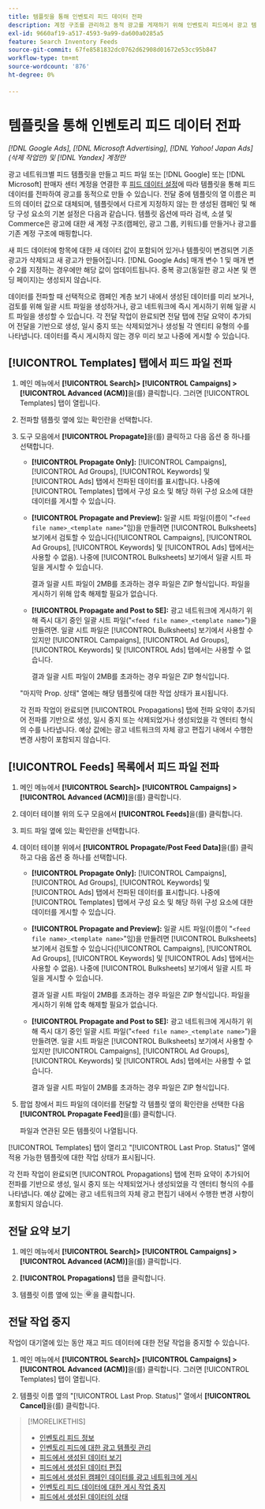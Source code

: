 ```yaml
---
title: 템플릿을 통해 인벤토리 피드 데이터 전파
description: 계정 구조를 관리하고 동적 광고를 게재하기 위해 인벤토리 피드에서 광고 템플릿을 통해 데이터를 전파하는 방법에 대해 알아봅니다.
exl-id: 9660af19-a517-4593-9a99-da600a0285a5
feature: Search Inventory Feeds
source-git-commit: 67fe8581832dc0762d62908d01672e53cc95b847
workflow-type: tm+mt
source-wordcount: '876'
ht-degree: 0%

---
```


# 템플릿을 통해 인벤토리 피드 데이터 전파

*[!DNL Google Ads], [!DNL Microsoft Advertising], [!DNL Yahoo! Japan Ads](삭제 작업만) 및 [!DNL Yandex] 계정만*

광고 네트워크별 피드 템플릿을 만들고 피드 파일 또는 [!DNL Google] 또는 [!DNL Microsoft] 판매자 센터 계정을 연결한 후 [피드 데이터 설정](feed-settings-manage.md)에 따라 템플릿을 통해 피드 데이터를 전파하여 광고를 동적으로 만들 수 있습니다. 전달 중에 템플릿의 열 이름은 피드의 데이터 값으로 대체되며, 템플릿에서 다르게 지정하지 않는 한 생성된 캠페인 및 해당 구성 요소의 기본 설정은 다음과 같습니다. 템플릿 옵션에 따라 검색, 소셜 및 Commerce은 광고에 대한 새 계정 구조(캠페인, 광고 그룹, 키워드)를 만들거나 광고를 기존 계정 구조에 매핑합니다.

새 피드 데이터에 항목에 대한 새 데이터 값이 포함되어 있거나 템플릿이 변경되면 기존 광고가 삭제되고 새 광고가 만들어집니다. [!DNL Google Ads] 매개 변수 1 및 매개 변수 2를 지정하는 경우에만 해당 값이 업데이트됩니다. 중복 광고(동일한 광고 사본 및 랜딩 페이지)는 생성되지 않습니다.

데이터를 전파할 때 선택적으로 캠페인 계층 보기 내에서 생성된 데이터를 미리 보거나, 검토를 위해 일괄 시트 파일을 생성하거나, 광고 네트워크에 즉시 게시하기 위해 일괄 시트 파일을 생성할 수 있습니다. 각 전달 작업이 완료되면 전달 탭에 전달 요약이 추가되어 전달을 기반으로 생성, 일시 중지 또는 삭제되었거나 생성될 각 엔티티 유형의 수를 나타냅니다. 데이터를 즉시 게시하지 않는 경우 미리 보고 나중에 게시할 수 있습니다.

## [!UICONTROL Templates] 탭에서 피드 파일 전파

1. 메인 메뉴에서 **[!UICONTROL Search]> [!UICONTROL Campaigns] >[!UICONTROL Advanced (ACM)]**&#x200B;을(를) 클릭합니다. 그러면 [!UICONTROL Templates] 탭이 열립니다.

1. 전파할 템플릿 옆에 있는 확인란을 선택합니다.

1. 도구 모음에서 **[!UICONTROL Propagate]**&#x200B;을(를) 클릭하고 다음 옵션 중 하나를 선택합니다.

   * **[!UICONTROL Propagate Only]:** [!UICONTROL Campaigns], [!UICONTROL Ad Groups], [!UICONTROL Keywords] 및 [!UICONTROL Ads] 탭에서 전파된 데이터를 표시합니다. 나중에 [!UICONTROL Templates] 탭에서 구성 요소 및 해당 하위 구성 요소에 대한 데이터를 게시할 수 있습니다.

   * **[!UICONTROL Propagate and Preview]:** 일괄 시트 파일(이름이 &quot;`<feed file name>_<template name>`&quot;임)을 만들려면 [!UICONTROL Bulksheets] 보기에서 검토할 수 있습니다([!UICONTROL Campaigns], [!UICONTROL Ad Groups], [!UICONTROL Keywords] 및 [!UICONTROL Ads] 탭에서는 사용할 수 없음). 나중에 [!UICONTROL Bulksheets] 보기에서 일괄 시트 파일을 게시할 수 있습니다.

     결과 일괄 시트 파일이 2MB를 초과하는 경우 파일은 ZIP 형식입니다. 파일을 게시하기 위해 압축 해제할 필요가 없습니다.

   * **[!UICONTROL Propagate and Post to SE]:** 광고 네트워크에 게시하기 위해 즉시 대기 중인 일괄 시트 파일(&quot;`<feed file name>_<template name>`&quot;)을 만들려면. 일괄 시트 파일은 [!UICONTROL Bulksheets] 보기에서 사용할 수 있지만 [!UICONTROL Campaigns], [!UICONTROL Ad Groups], [!UICONTROL Keywords] 및 [!UICONTROL Ads] 탭에서는 사용할 수 없습니다.

     결과 일괄 시트 파일이 2MB를 초과하는 경우 파일은 ZIP 형식입니다.

   &quot;마지막 Prop. 상태&quot; 열에는 해당 템플릿에 대한 작업 상태가 표시됩니다.

   각 전파 작업이 완료되면 [!UICONTROL Propagations] 탭에 전파 요약이 추가되어 전파를 기반으로 생성, 일시 중지 또는 삭제되었거나 생성되었을 각 엔터티 형식의 수를 나타냅니다. 예상 값에는 광고 네트워크의 자체 광고 편집기 내에서 수행한 변경 사항이 포함되지 않습니다.

## [!UICONTROL Feeds] 목록에서 피드 파일 전파

1. 메인 메뉴에서 **[!UICONTROL Search]> [!UICONTROL Campaigns] >[!UICONTROL Advanced (ACM)]**&#x200B;을(를) 클릭합니다.

1. 데이터 테이블 위의 도구 모음에서 **[!UICONTROL Feeds]**&#x200B;을(를) 클릭합니다.

1. 피드 파일 옆에 있는 확인란을 선택합니다.

1. 데이터 테이블 위에서 **[!UICONTROL Propagate/Post Feed Data]**&#x200B;을(를) 클릭하고 다음 옵션 중 하나를 선택합니다.

   * **[!UICONTROL Propagate Only]:** [!UICONTROL Campaigns], [!UICONTROL Ad Groups], [!UICONTROL Keywords] 및 [!UICONTROL Ads] 탭에서 전파된 데이터를 표시합니다. 나중에 [!UICONTROL Templates] 탭에서 구성 요소 및 해당 하위 구성 요소에 대한 데이터를 게시할 수 있습니다.

   * **[!UICONTROL Propagate and Preview]:** 일괄 시트 파일(이름이 &quot;`<feed file name>_<template name>`&quot;임)을 만들려면 [!UICONTROL Bulksheets] 보기에서 검토할 수 있습니다([!UICONTROL Campaigns], [!UICONTROL Ad Groups], [!UICONTROL Keywords] 및 [!UICONTROL Ads] 탭에서는 사용할 수 없음). 나중에 [!UICONTROL Bulksheets] 보기에서 일괄 시트 파일을 게시할 수 있습니다.

     결과 일괄 시트 파일이 2MB를 초과하는 경우 파일은 ZIP 형식입니다. 파일을 게시하기 위해 압축 해제할 필요가 없습니다.

   * **[!UICONTROL Propagate and Post to SE]:** 광고 네트워크에 게시하기 위해 즉시 대기 중인 일괄 시트 파일(&quot;`<feed file name>_<template name>`&quot;)을 만들려면. 일괄 시트 파일은 [!UICONTROL Bulksheets] 보기에서 사용할 수 있지만 [!UICONTROL Campaigns], [!UICONTROL Ad Groups], [!UICONTROL Keywords] 및 [!UICONTROL Ads] 탭에서는 사용할 수 없습니다.

     결과 일괄 시트 파일이 2MB를 초과하는 경우 파일은 ZIP 형식입니다.

1. 팝업 창에서 피드 파일의 데이터를 전달할 각 템플릿 옆의 확인란을 선택한 다음 **[!UICONTROL Propagate Feed]**&#x200B;을(를) 클릭합니다.

   파일과 연관된 모든 템플릿이 나열됩니다.

[!UICONTROL Templates] 탭이 열리고 &quot;[!UICONTROL Last Prop. Status]&quot; 열에 적용 가능한 템플릿에 대한 작업 상태가 표시됩니다.

각 전파 작업이 완료되면 [!UICONTROL Propagations] 탭에 전파 요약이 추가되어 전파를 기반으로 생성, 일시 중지 또는 삭제되었거나 생성되었을 각 엔터티 형식의 수를 나타냅니다. 예상 값에는 광고 네트워크의 자체 광고 편집기 내에서 수행한 변경 사항이 포함되지 않습니다.

## 전달 요약 보기

1. 메인 메뉴에서 **[!UICONTROL Search]> [!UICONTROL Campaigns] >[!UICONTROL Advanced (ACM)]**&#x200B;을(를) 클릭합니다.

1. **[!UICONTROL Propagations]** 탭을 클릭합니다.

1. 템플릿 이름 옆에 있는 ![설정 보기/편집 아이콘](/help/search-social-commerce/assets/settings.png "설정 보기/편집 아이콘")을 클릭합니다.

## 전달 작업 중지

작업이 대기열에 있는 동안 재고 피드 데이터에 대한 전달 작업을 중지할 수 있습니다.

1. 메인 메뉴에서 **[!UICONTROL Search]> [!UICONTROL Campaigns] >[!UICONTROL Advanced (ACM)]**&#x200B;을(를) 클릭합니다. 그러면 [!UICONTROL Templates] 탭이 열립니다.

1. 템플릿 이름 옆의 &quot;[!UICONTROL Last Prop. Status]&quot; 열에서 **[!UICONTROL Cancel]**&#x200B;을(를) 클릭합니다.

>[!MORELIKETHIS]
>
>* [인벤토리 피드 정보](inventory-feeds-about.md)
>* [인벤토리 피드에 대한 광고 템플릿 관리](/help/search-social-commerce/campaign-management/inventory-feeds/ad-templates/ad-template-manage.md)
>* [피드에서 생성된 데이터 보기](propagated-data-view.md)
>* [피드에서 생성된 데이터 편집](propagated-data-edit.md)
>* [피드에서 생성된 캠페인 데이터를 광고 네트워크에 게시](propagated-data-post.md)
>* [인벤토리 피드 데이터에 대한 게시 작업 중지](stop-job.md)
>* [피드에서 생성된 데이터의 상태](propagated-data-status.md)
